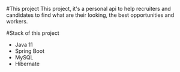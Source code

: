 #This project
This project, it's a personal api to help recruiters and candidates to find what are their looking, the best opportunities and workers.

#Stack of this project
 - Java 11
 - Spring Boot 
 - MySQL 
 - Hibernate  
